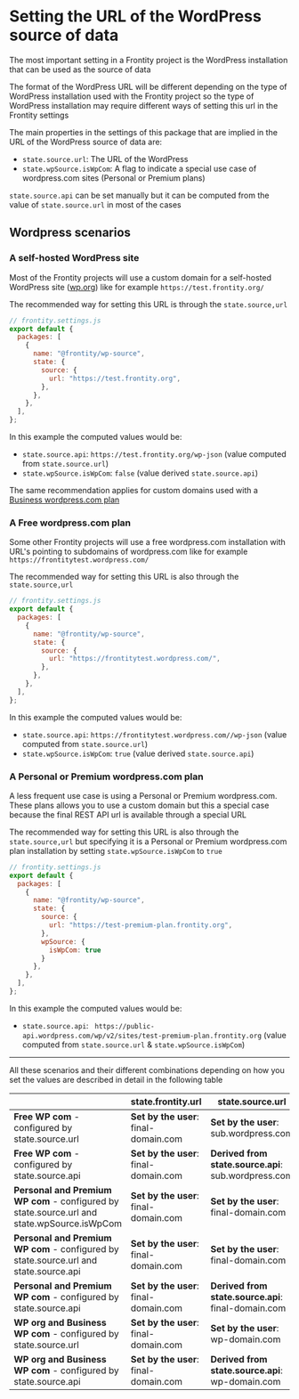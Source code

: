 # Setting the URL of the WordPress source of data

The most important setting in a Frontity project is the WordPress installation that can be used as the source of data

The format of the WordPress URL will be different depending on the type of WordPress installation used with the Frontity project so the type of WordPress installation may require different ways of setting this url in the Frontity settings

The main properties in the settings of this package that are implied in the URL of the WordPress source of data are:

- `state.source.url`:  The URL of the WordPress
- `state.wpSource.isWpCom`:  A flag to indicate a special use case of wordpress.com sites (Personal or Premium plans)

`state.source.api` can be set manually but it can be computed from the value of `state.source.url` in most of the cases

## Wordpress scenarios

### A self-hosted WordPress site 

Most of the Frontity projects will use a custom domain for a self-hosted WordPress site ([wp.org](http://wp.org/)) like for example `https://test.frontity.org/`

The recommended way for setting this URL is through the `state.source,url`

```javascript
// frontity.settings.js
export default {
  packages: [
    {
      name: "@frontity/wp-source",
      state: {
        source: {
          url: "https://test.frontity.org",
        },
      },
    },
  ],
};
```

In this example the computed values would be:
- `state.source.api`:  `https://test.frontity.org/wp-json` (value computed from `state.source.url`)
- `state.wpSource.isWpCom`: `false` (value derived `state.source.api`)

The same recommendation applies for custom domains used with a [Business wordpress.com plan](https://wordpress.com/support/business-plan/) 


### A Free wordpress.com plan 

Some other Frontity projects will use a free wordpress.com installation with URL's pointing to subdomains of wordpress.com like for example  `https://frontitytest.wordpress.com/` 

The recommended way for setting this URL is also through the `state.source,url`

```javascript
// frontity.settings.js
export default {
  packages: [
    {
      name: "@frontity/wp-source",
      state: {
        source: {
          url: "https://frontitytest.wordpress.com/",
        },
      },
    },
  ],
};
```

In this example the computed values would be:
- `state.source.api`:  `https://frontitytest.wordpress.com//wp-json` (value computed from `state.source.url`)
- `state.wpSource.isWpCom`: `true` (value derived `state.source.api`)

### A Personal or Premium wordpress.com plan 

A less frequent use case is using a Personal or Premium wordpress.com. These plans allows you to use a custom domain but this a special case because the final REST API url is available through a special URL

The recommended way for setting this URL is also through the `state.source,url` but specifying it is a Personal or Premium wordpress.com plan installation by setting `state.wpSource.isWpCom` to `true`

```javascript
// frontity.settings.js
export default {
  packages: [
    {
      name: "@frontity/wp-source",
      state: {
        source: {
          url: "https://test-premium-plan.frontity.org",
        },
        wpSource: {
          isWpCom: true
        } 
      },
    },
  ],
};
```

In this example the computed values would be:
- `state.source.api`: ` https://public-api.wordpress.com/wp/v2/sites/test-premium-plan.frontity.org` (value computed from `state.source.url` & `state.wpSource.isWpCom`)

---

All these scenarios and their different combinations depending on how you set the values are described in detail in the following table


|                                                                                           | state.frontity.url                    | state.source.url                                     | state.source.api                                                                         | state.source.isWpCom                     |
| ----------------------------------------------------------------------------------------- | ------------------------------------- | ---------------------------------------------------- | ---------------------------------------------------------------------------------------- | ---------------------------------------- |
| **Free WP com** - configured by state.source.url                                          | **Set by the user**: final-domain.com | **Set by the user**: sub.wordpress.com               | **Derived from state.source.url**: sub.wordpress.com/wp-json                             | **Derived from state.source.api**: true  |
| **Free WP com** - configured by state.source.api                                          | **Set by the user**: final-domain.com | **Derived from state.source.api**: sub.wordpress.com | **Set by the user**: public-api.wordpress.com/wp/v2/sites/sub.wordpress.com              | **Derived from state.source.api**: true  |
| **Personal and Premium WP com** - configured by state.source.url and state.wpSource.isWpCom | **Set by the user**: final-domain.com | **Set by the user**: final-domain.com                | **Derived from state.source.url**: public-api.wordpress.com/wp/v2/sites/final-domain.com | **Set by the user**: true                |
| **Personal and Premium WP com** - configured by state.source.url and state.source.api     | **Set by the user**: final-domain.com | **Set by the user**: final-domain.com                | **Set by the user**: public-api.wordpress.com/wp/v2/sites/final-domain.com               | **Derived from state.source.api**: true  |
| **Personal and Premium WP com** - configured by state.source.api                          | **Set by the user**: final-domain.com | **Derived from state.source.api**: final-domain.com  | **Set by the user**: public-api.wordpress.com/wp/v2/sites/final-domain.com               | **Derived from state.source.api**: true  |
| **WP org and Business WP com** - configured by state.source.url                           | **Set by the user**: final-domain.com | **Set by the user**: wp-domain.com                   | **Derived from state.source.url**: wp-domain.com/wp-json                                 | **Derived from state.source.api**: false |
| **WP org and Business WP com** - configured by state.source.api                           | **Set by the user**: final-domain.com | **Derived from state.source.api**: wp-domain.com     | **Set by the user**: wp-domain.com/wp-json                                               | **Derived from state.source.api**: false |

